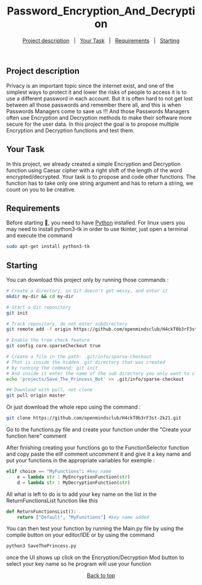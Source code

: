 <h1 align="center">Password_Encryption_And_Decryption</h1>

<p align="center">
  <a href="#project-description">Project description</a>   |   
  <a href="#your-task">Your Task</a>   |  
  <a href="#requirements">Requirements</a>   |  
  <a href="#checkered_flag-starting">Starting</a>
</p>

<br>

## Project description

Privacy is an important topic since the internet exist, and one of the simplest ways to protect it and lower the risks of people to access it is to use a different password in each account. But it is often hard to not get lost between all those passwords and remember there all, and this is when Passwords Managers come to save us !!! And those Passwords Managers often use Encryption and Decryption methods to make their software more secure for the user data. In this project the goal is to propose multiple Encryption and Decryption functions and test them.

## Your Task

In this project, we already created a simple Encryption and Decryption function using Caesar cipher with a right shift of the length of the word encrypted/decrypted. Your task is to propose and code other functions. The function has to take only one string argument and has to return a string, we count on you to be creative.

## Requirements

Before starting 🏁, you need to have [Python](https://www.python.org/downloads/) installed.
For linux users you may need to install python3-tk in order to use tkinter, just open a terminal and execute the command
```bash
sudo apt-get install python3-tk
```

## Starting

You can download this project only by running those commands :

```bash
# Create a directory, so Git doesn't get messy, and enter it
mkdir my-dir && cd my-dir

# Start a Git repository
git init

# Track repository, do not enter subdirectory
git remote add -f origin https://github.com/openmindsclub/H4ckT0b3rF3st-2k21/

# Enable the tree check feature
git config core.sparseCheckout true

# Create a file in the path: .git/info/sparse-checkout
# That is inside the hidden .git directory that was created
# by running the command: git init
# And inside it enter the name of the sub directory you only want to clone
echo 'projects/Save_The_Princess_Bot' >> .git/info/sparse-checkout

## Download with pull, not clone
git pull origin master
```
Or just download the whole repo using the command :

```bash
git clone https://github.com/openmindsclub/H4ckT0b3rF3st-2k21.git
```

Go to the functions.py file and create your function under the "Create your function here" comment

After finishing creating your functions go to the FunctionSelector function and copy paste the elif comment uncomment it and give it a key name and put your functions in the appropriate variables for exemple :
```Python
elif choice == "MyFunctions": #key name
    e = lambda str : MyEncryptionFunction(str)
    d = lambda str : MyDecryptionFunction(str)
```

All what is left to do is to add your key name on the list in the ReturnFunctionsList function like this

```Python
def ReturnFunctionsList():
    return ["Default", "MyFunctions"] #key name added
```

You can then test your function by running the Main.py file by using the compile button on your editor/IDE or by using the command

```bash
python3 SaveThePrincess.py
```
once the UI shows up click on the Encryption/Decryption Mod button to select your key name so he program will use your function



<p align="center">
<a href="#top">Back to top</a>
</p>
